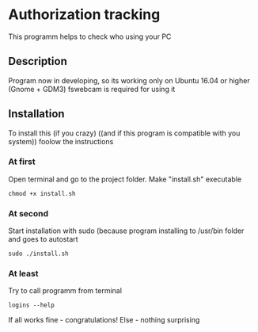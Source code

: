 # Authorization tracking
This programm helps to check who using your PC
## Description
Program now in developing, so its working only on Ubuntu 16.04 or higher (Gnome + GDM3)
fswebcam is required for using it
## Installation
To install this (if you crazy) ((and if this program is compatible with you system)) foolow the instructions
### At first
Open terminal and go to the project folder. Make "install.sh" executable
```
chmod +x install.sh
```
### At second
Start installation with sudo (because program installing to /usr/bin folder and goes to autostart
```
sudo ./install.sh
```
### At least
Try to call programm from terminal
```
logins --help
```
If all works fine - congratulations!
Else - nothing surprising
